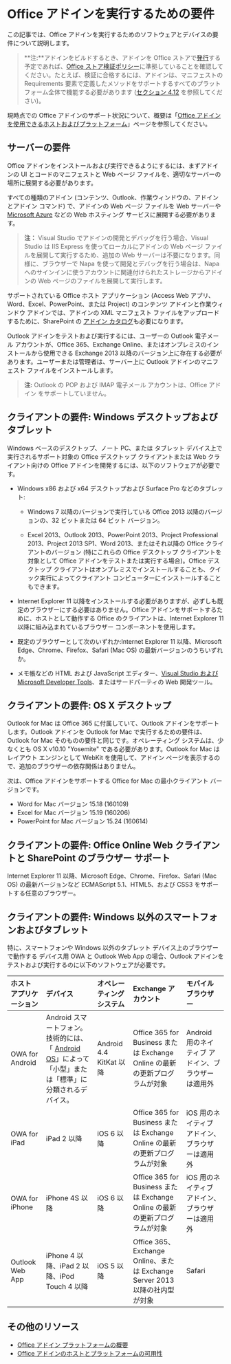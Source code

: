 
# <a name="requirements-for-running-office-add-ins"></a>Office アドインを実行するための要件


この記事では、Office アドインを実行するためのソフトウェアとデバイスの要件について説明します。

>**注:**アドインをビルドするとき、アドインを Office ストアで[発行](../publish/publish.md)する予定であれば、[Office ストア検証ポリシー](https://msdn.microsoft.com/en-us/library/jj220035.aspx)に準拠していることを確認してください。たとえば、検証に合格するには、アドインは、マニフェストの Requirements 要素で定義したメソッドをサポートするすべてのプラットフォーム全体で機能する必要があります ([セクション 4.12](https://msdn.microsoft.com/en-us/library/jj220035.aspx#Anchor_3) を参照してください)。

現時点での Office アドインのサポート状況について、概要は「[Office アドインを使用できるホストおよびプラットフォーム](http://dev.office.com/add-in-availability)」ページを参照してください。

## <a name="server-requirements"></a>サーバーの要件

Office アドインをインストールおよび実行できるようにするには、まずアドインの UI とコードのマニフェストと Web ページ ファイルを、適切なサーバーの場所に展開する必要があります。

すべての種類のアドイン (コンテンツ、Outlook、作業ウィンドウの、アドインとアドイン コマンド) で、アドインの Web ページ ファイルを Web サーバーや [Microsoft Azure](../publish/host-an-office-add-in-on-microsoft-azure.md) などの Web ホスティング サービスに展開する必要があります。


 >**注：** Visual Studio でアドインの開発とデバッグを行う場合、Visual Studio は IIS Express を使ってローカルにアドインの Web ページ ファイルを展開して実行するため、追加の Web サーバーは不要になります。同様に、ブラウザーで Napa を使って開発とデバッグを行う場合は、Napa へのサインインに使うアカウントに関連付けられたストレージからアドインの Web ページのファイルを展開して実行します。

サポートされている Office ホスト アプリケーション (Access Web アプリ、Word、Excel、PowerPoint、または Project) のコンテンツ アドインと作業ウィンドウ アドインでは、アドインの XML マニフェスト ファイルをアップロードするために、SharePoint の [アドイン カタログ](../publish/publish-task-pane-and-content-add-ins-to-an-add-in-catalog.md)も必要になります。

Outlook アドインをテストおよび実行するには、ユーザーの Outlook 電子メール アカウントが、Office 365、Exchange Online、またはオンプレミスのインストールから使用できる Exchange 2013 以降のバージョン上に存在する必要があります。ユーザーまたは管理者は、サーバー上に Outlook アドインのマニフェスト ファイルをインストールします。

 >**注:** Outlook の POP および IMAP 電子メール アカウントは、Office アドイン をサポートしていません。




## <a name="client-requirements-windows-desktop-and-tablet"></a>クライアントの要件: Windows デスクトップおよびタブレット

Windows ベースのデスクトップ、ノート PC、または タブレット デバイス上で実行されるサポート対象の Office デスクトップ クライアントまたは Web クライアント向けの Office アドインを開発するには、以下のソフトウェアが必要です。


- Windows x86 および x64 デスクトップおよび Surface Pro などのタブレット:

    - Windows 7 以降のバージョンで実行している Office 2013 以降のバージョンの、32 ビットまたは 64 ビット バージョン。

    - Excel 2013、Outlook 2013、PowerPoint 2013、Project Professional 2013、Project 2013 SP1、Word 2013、またはそれ以降の Office クライアントのバージョン (特にこれらの Office デスクトップ クライアントを対象として Office アドインをテストまたは実行する場合)。Office デスクトップ クライアントはオンプレミスでインストールすることも、クイック実行によってクライアント コンピューターにインストールすることもできます。

- Internet Explorer 11 以降をインストールする必要がありますが、必ずしも既定のブラウザーにする必要はありません。Office アドインをサポートするために、ホストとして動作する Office のクライアントは、Internet Explorer 11 以降に組み込まれているブラウザー コンポーネントを使用します。

- 既定のブラウザーとして次のいずれか:Internet Explorer 11 以降、Microsoft Edge、Chrome、Firefox、Safari (Mac OS) の最新バージョンのうちいずれか。

- メモ帳などの HTML および JavaScript エディター、[Visual Studio および Microsoft Developer Tools](https://www.visualstudio.com/features/office-tools-vs)、またはサードパーティの Web 開発ツール。


## <a name="client-requirements-os-x-desktop"></a>クライアントの要件: OS X デスクトップ

Outlook for Mac は Office 365 に付属していて、Outlook アドインをサポートします。Outlook アドインを Outlook for Mac で実行するための要件は、Outlook for Mac そのものの要件と同じです。オペレーティング システムは、少なくとも OS X v10.10 "Yosemite" である必要があります。Outlook for Mac はレイアウト エンジンとして WebKit を使用して、アドイン ページを表示するので、追加のブラウザーの依存関係はありません。

次は、Office アドインをサポートする Office for Mac の最小クライアント バージョンです。
- Word for Mac バージョン 15.18 (160109) 
- Excel for Mac バージョン 15.19 (160206) 
- PowerPoint for Mac バージョン 15.24 (160614)

## <a name="client-requirements-browser-support-for-office-online-web-clients-and-sharepoint"></a>クライアントの要件: Office Online Web クライアントと SharePoint のブラウザー サポート

Internet Explorer 11 以降、Microsoft Edge、Chrome、Firefox、Safari (Mac OS) の最新バージョンなど ECMAScript 5.1、HTML5、および CSS3 をサポートする任意のブラウザー。


## <a name="client-requirements-non-windows-smartphone-and-tablet"></a>クライアントの要件: Windows 以外のスマートフォンおよびタブレット

特に、スマートフォンや Windows 以外のタブレット デバイス上のブラウザーで動作する デバイス用 OWA と Outlook Web App の場合、Outlook アドインをテストおよび実行するのに以下のソフトウェアが必要です。


| ホスト アプリケーション | デバイス | オペレーティング システム | Exchange アカウント | モバイル ブラウザー |
|:-----|:-----|:-----|:-----|:-----|
|OWA for Android|Android スマートフォン。技術的には、「 [Android OS](https://developer.android.com/guide/practices/screens_support.html)」によって「小型」または「標準」に分類されるデバイス。|Android 4.4 KitKat 以降|Office 365 for Business または Exchange Online の最新の更新プログラムが対象|Android 用のネイティブ アドイン、ブラウザーは適用外|
|OWA for iPad|iPad 2 以降|iOS 6 以降|Office 365 for Business または Exchange Online の最新の更新プログラムが対象|iOS 用のネイティブ アドイン、ブラウザーは適用外|
|OWA for iPhone|iPhone 4S 以降|iOS 6 以降|Office 365 for Business または Exchange Online の最新の更新プログラムが対象|iOS 用のネイティブ アドイン、ブラウザーは適用外|
|Outlook Web App|iPhone 4 以降、iPad 2 以降、iPod Touch 4 以降|iOS 5 以降|Office 365、Exchange Online、または Exchange Server 2013 以降の社内型が対象|Safari|


## <a name="additional-resources"></a>その他のリソース

- [Office アドイン プラットフォームの概要](../../docs/overview/office-add-ins.md)
- [Office アドインのホストとプラットフォームの可用性](http://dev.office.com/add-in-availability)

